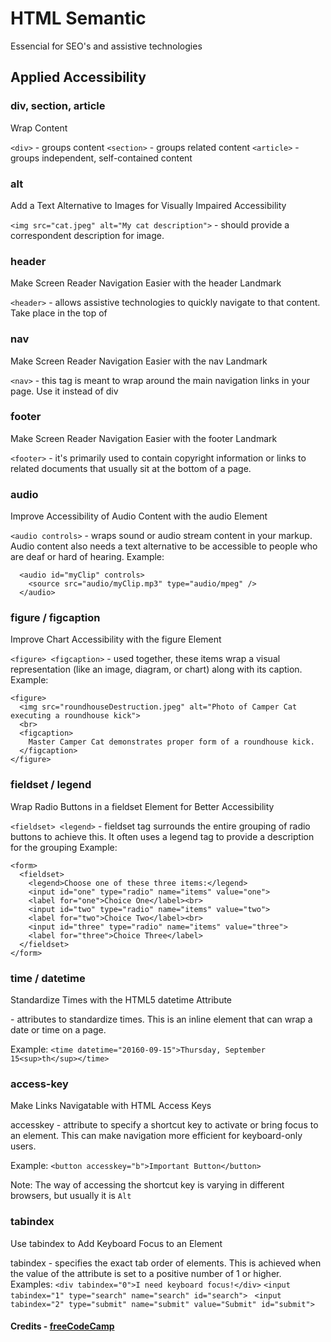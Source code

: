 # HTML Semantic
Essencial for SEO's and assistive technologies


## Applied Accessibility

###  div, section, article 
Wrap Content 

```<div>``` - groups content
```<section>``` - groups related content
```<article>``` - groups independent, self-contained content


### alt 
Add a Text Alternative to Images for Visually Impaired Accessibility 

```<img src="cat.jpeg" alt="My cat description">``` - should provide a correspondent description for image. 

### header 
Make Screen Reader Navigation Easier with the header Landmark 

```<header>``` - allows assistive technologies to quickly navigate to that content. Take place in the top of <body>


### nav 
Make Screen Reader Navigation Easier with the nav Landmark 

```<nav>``` - this tag is meant to wrap around the main navigation links in your page. Use it instead of div


### footer 
Make Screen Reader Navigation Easier with the footer Landmark 

```<footer>``` - it's primarily used to contain copyright information or links to related documents that usually sit at the bottom of a page.


### audio 
Improve Accessibility of Audio Content with the audio Element 

```<audio controls>``` - wraps sound or audio stream content in your markup. Audio content also needs a text alternative to be accessible to people who are deaf or hard of hearing. 
  Example:
  ```
    <audio id="myClip" controls>
      <source src="audio/myClip.mp3" type="audio/mpeg" />
    </audio>
```

### figure / figcaption 
Improve Chart Accessibility with the figure Element 

```<figure> <figcaption>``` - used together, these items wrap a visual representation (like an image, diagram, or chart) along with its caption. 
Example:
```
<figure>
  <img src="roundhouseDestruction.jpeg" alt="Photo of Camper Cat executing a roundhouse kick">
  <br>
  <figcaption>
    Master Camper Cat demonstrates proper form of a roundhouse kick.
  </figcaption>
</figure>
```

### fieldset / legend 
Wrap Radio Buttons in a fieldset Element for Better Accessibility 

```<fieldset> <legend>``` - fieldset tag surrounds the entire grouping of radio buttons to achieve this. It often uses a legend tag to provide a description for the grouping
Example:
```
<form>
  <fieldset>
    <legend>Choose one of these three items:</legend>
    <input id="one" type="radio" name="items" value="one">
    <label for="one">Choice One</label><br>
    <input id="two" type="radio" name="items" value="two">
    <label for="two">Choice Two</label><br>
    <input id="three" type="radio" name="items" value="three">
    <label for="three">Choice Three</label>
  </fieldset>
</form>
```
### time / datetime
Standardize Times with the HTML5 datetime Attribute

<time datetime=""> - attributes to standardize times. This is an inline element that can wrap a date or time on a page.

Example:
```<time datetime="20160-09-15">Thursday, September 15<sup>th</sup></time>```

### access-key
Make Links Navigatable with HTML Access Keys

accesskey - attribute to specify a shortcut key to activate or bring focus to an element. This can make navigation more efficient for keyboard-only users.

Example:
```<button accesskey="b">Important Button</button>```

Note: The way of accessing the shortcut key is varying in different browsers, but usually it is ```Alt```

### tabindex
Use tabindex to Add Keyboard Focus to an Element

tabindex - specifies the exact tab order of elements. This is achieved when the value of the attribute is set to a positive number of 1 or higher.
Examples:
``` <div tabindex="0">I need keyboard focus!</div> ```
``` <input tabindex="1" type="search" name="search" id="search"> ```
``` <input tabindex="2" type="submit" name="submit" value="Submit" id="submit">```

#### Credits - [freeCodeCamp](https://www.freecodecamp.org/)